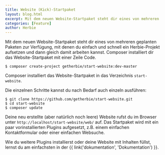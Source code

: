 ```yaml
---
title: Website (Kick)-Startpaket
layout: blog.html
excerpt: Mit dem neuen Website-Startpaket steht dir eines von mehreren geplanten Paketen zur Verfügung, mit denen du einfach und schnell ein Herbie-Projekt aufsetzen und dann gleich damit arbeiten kannst.
categories: [Feature]
author: Herbie
---
```


Mit dem neuen Website-Startpaket steht dir eines von mehreren geplanten Paketen zur Verfügung, mit denen du einfach und 
schnell ein Herbie-Projekt aufsetzen und dann gleich damit arbeiten kannst.
Composer installiert dir das Website-Startpaket mit einer Zeile Code. 

    $ composer create-project getherbie/start-website:dev-master
    
Composer installiert das Website-Startpaket in das Verzeichnis `start-website`.

Die einzelnen Schritte kannst du nach Bedarf auch einzeln ausführen:

    $ git clone https://github.com/getherbie/start-website.git
    $ cd start-website
    $ composer update

Deine neu erstellte (aber natürlich noch leere) Website rufst du im Browser unter `http://localhost/start-website/web/` 
auf. Das Startpaket wird mit ein paar vorinstallierten Plugins aufgesetzt, z.B. einem einfachen Kontaktformular oder 
einer einfachen Websuche.

Wie du weitere Plugins installierst oder deine Website mit Inhalten füllst, lernst du am einfachsten in der 
{{ link('dokumentation', 'Dokumentation') }}.
